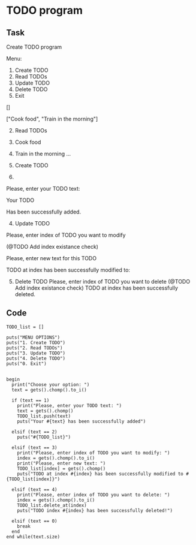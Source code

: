 # TODO program

## Task
Create TODO program

Menu:
1. Create TODO
2. Read TODOs
3. Update TODO
4. Delete TODO
0. Exit

[]

["Cook food", "Train in the morning"]

2. Read TODOs

0. Cook food
1. Train in the morning
...

1. Create TODO
2. 
Please, enter your TODO text:

<ENTERING OUR TEXT...>
  
Your TODO

<ENTERED TEXT...>
  
Has been successfully added.

4. Update TODO

Please, enter index of TODO you want to modify

<ENTERING OUR NUMBER...>
  
(@TODO Add index existance check)

Please, enter new text for this TODO

<ENTERING OUR NEW TEXT...>
  
TODO at index <INDEX> has been successfully modified to:

<NEW ENTERED TEXT...>


5. Delete TODO
Please, enter index of TODO you want to delete
(@TODO Add index existance check)
TODO at index <INDEX> has been successfully deleted.

## Code
```
TODO_list = []

puts("MENU OPTIONS")
puts("1. Create TODO")
puts("2. Read TODOs")
puts("3. Update TODO")
puts("4. Delete TODO")
puts("0. Exit")


begin
  print("Choose your option: ")
  text = gets().chomp().to_i()

  if (text == 1)
    print("Please, enter your TODO text: ")
    text = gets().chomp()
    TODO_list.push(text)
    puts("Your #{text} has been successfully added")

  elsif (text == 2)
    puts("#{TODO_list}")

  elsif (text == 3)
    print("Please, enter index of TODO you want to modify: ")
    index = gets().chomp().to_i()
    print("Please, enter new text: ")
    TODO_list[index] = gets().chomp()
    puts("TODO at index #{index} has been successfully modified to #{TODO_list[index]}")

  elsif (text == 4)
    print("Please, enter index of TODO you want to delete: ")
    index = gets().chomp().to_i()
    TODO_list.delete_at(index)
    puts("TODO index #{index} has been successfully deleted!")

  elsif (text == 0)
    break
  end
end while(text.size)

```

